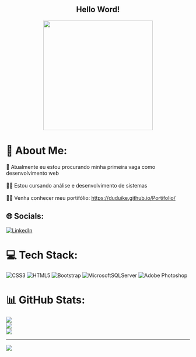 <span align="center">
<h2>Hello Word!</h2>
</span>

<div align='center'>
<img src="https://user-images.githubusercontent.com/101907618/206333352-ea3245e5-e8c9-4f04-a7ac-e7b6acabcb80.jpeg" width="300px"/>
</div>

# 💫 About Me:
🔭 Atualmente eu estou procurando minha primeira vaga como desenvolvimento web<br><br>👨‍🎓  Estou cursando análise e desenvolvimento de sistemas<br><br>👨‍💻 Venha conhecer meu portifólio: https://duduike.github.io/Portifolio/<br>


## 🌐 Socials:
[![LinkedIn](https://img.shields.io/badge/LinkedIn-%230077B5.svg?logo=linkedin&logoColor=white)](https://linkedin.com/in/eduardohenriquepina) 

# 💻 Tech Stack:
![CSS3](https://img.shields.io/badge/css3-%231572B6.svg?style=for-the-badge&logo=css3&logoColor=white) ![HTML5](https://img.shields.io/badge/html5-%23E34F26.svg?style=for-the-badge&logo=html5&logoColor=white) ![Bootstrap](https://img.shields.io/badge/bootstrap-%23563D7C.svg?style=for-the-badge&logo=bootstrap&logoColor=white) ![MicrosoftSQLServer](https://img.shields.io/badge/Microsoft%20SQL%20Sever-CC2927?style=for-the-badge&logo=microsoft%20sql%20server&logoColor=white) ![Adobe Photoshop](https://img.shields.io/badge/adobephotoshop-%2331A8FF.svg?style=for-the-badge&logo=adobephotoshop&logoColor=white)
# 📊 GitHub Stats:
![](https://github-readme-stats.vercel.app/api?username=duduike&theme=dark&hide_border=false&include_all_commits=false&count_private=false)<br/>
![](https://github-readme-streak-stats.herokuapp.com/?user=duduike&theme=dark&hide_border=false)<br/>
![](https://github-readme-stats.vercel.app/api/top-langs/?username=duduike&theme=dark&hide_border=false&include_all_commits=false&count_private=false&layout=compact)

---
[![](https://visitcount.itsvg.in/api?id=duduike&icon=0&color=0)](https://visitcount.itsvg.in)

<!-- Proudly created with GPRM ( https://gprm.itsvg.in ) -->

